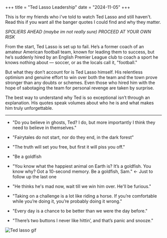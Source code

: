 +++
title = "Ted Lasso Leadership"
date = "2024-11-05"
+++

This is for my friends who i've told to watch Ted Lasso and still haven't.  
Read this if you want all the banger quotes I could find and why they matter. 
<!--more-->

*SPOLIERS AHEAD (maybe im not really sure) PROCEED AT YOUR OWN RISK*

From the start, Ted Lasso is set up to fail. He’s a former coach of an amateur American football team, known for leading them to success, but he’s suddenly hired by an English Premier League club to coach a sport he knows nothing about — soccer, or as the locals call it, "football."

But what they don’t account for is Ted Lasso himself. His relentless optimism and genuine effort to win over both the team and the town prove stronger than any doubts or schemes. Even those who hired him with the hope of sabotaging the team for personal revenge are taken by surprise.

The best way to understand why Ted is so exceptional isn’t through an explanation. His quotes speak volumes about who he is and what makes him truly unforgettable.

---
- "Do you believe in ghosts, Ted? I do, but more importantly I think they need to believe in themselves." 

- "Fairytales do not start, nor do they end, in the dark forest"

- "The truth will set you free, but first it will piss you off."

- "Be a goldfish

- "You know what the happiest animal on Earth is? It’s a goldfish. You know why? Got a 10-second memory. Be a goldfish, Sam." <- Just to follow up the last one

- "He thinks he's mad now, wait till we win him over. He'll be furious."

- "Taking on a challenge is a lot like riding a horse. If you’re comfortable while you’re doing it, you’re probably doing it wrong."

- "Every day is a chance to be better than we were the day before."

- "There’s two buttons I never like hittin’, and that’s panic and snooze."

![Ted lasso gif](https://i.giphy.com/media/v1.Y2lkPTc5MGI3NjExMmY1NDRjOWx5ajNnd2d3Y2QzbzIwMnEyOXp4cGRmdGc0ODI5OHd0NiZlcD12MV9pbnRlcm5hbF9naWZfYnlfaWQmY3Q9Zw/JFyH9XrzZh9pAjx1HN/giphy.gif)
